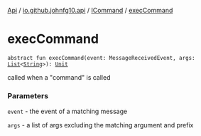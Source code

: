 [Api](../../index.md) / [io.github.johnfg10.api](../index.md) / [ICommand](index.md) / [execCommand](./exec-command.md)

# execCommand

`abstract fun execCommand(event: MessageReceivedEvent, args: `[`List`](https://kotlinlang.org/api/latest/jvm/stdlib/kotlin.collections/-list/index.html)`<`[`String`](https://kotlinlang.org/api/latest/jvm/stdlib/kotlin/-string/index.html)`>): `[`Unit`](https://kotlinlang.org/api/latest/jvm/stdlib/kotlin/-unit/index.html)

called when a "command" is called

### Parameters

`event` - the event of a matching message

`args` - a list of args excluding the matching argument and prefix